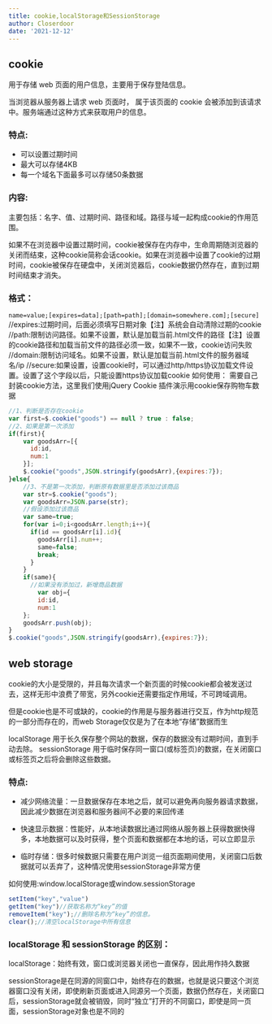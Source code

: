 ```yaml
---
title: cookie,localStorage和SessionStorage
author: Closerdoor
date: '2021-12-12'
---
```


## cookie

用于存储 web 页面的用户信息，主要用于保存登陆信息。

当浏览器从服务器上请求 web 页面时， 属于该页面的 cookie 会被添加到该请求中。服务端通过这种方式来获取用户的信息。

### **特点:**

* 可以设置过期时间
* 最大可以存储4KB
* 每一个域名下面最多可以存储50条数据

### **内容:**

主要包括：名字、值、过期时间、路径和域。路径与域一起构成cookie的作用范围。

如果不在浏览器中设置过期时间，cookie被保存在内存中，生命周期随浏览器的关闭而结束，这种cookie简称会话cookie。如果在浏览器中设置了cookie的过期时间，cookie被保存在硬盘中，关闭浏览器后，cookie数据仍然存在，直到过期时间结束才消失。

### **格式：**
`name=value;[expires=data];[path=path];[domain=somewhere.com];[secure]`
//expires:过期时间，后面必须填写日期对象【注】系统会自动清除过期的cookie
//path:限制访问路径。如果不设置，默认是加载当前.html文件的路径【注】设置的cookie路径和加载当前文件的路径必须一致，如果不一致，cookie访问失败
//domain:限制访问域名。如果不设置，默认是加载当前.html文件的服务器域名/ip
//secure:如果设置，设置cookie时，可以通过http/https协议加载文件设置。设置了这个字段以后，只能设置https协议加载cookie
如何使用：
需要自己封装cookie方法，这里我们使用jQuery Cookie 插件演示用cookie保存购物车数据
```js
//1、判断是否存在cookie
var first=$.cookie("goods") == null ? true : false;
//2、如果是第一次添加
if(first){
    var goodsArr=[{
      id:id,
      num:1
    }];
    $.cookie("goods",JSON.stringify(goodsArr),{expires:7});
}else{
    //3、不是第一次添加，判断原有数据里是否添加过该商品
    var str=$.cookie("goods");
    var goodsArr=JSON.parse(str);
    //假设添加过该商品
    var same=true;
    for(var i=0;i<goodsArr.length;i++){
      if(id == goodsArr[i].id){
        goodsArr[i].num++;
        same=false;
        break;
      }
    }
    if(same){
      //如果没有添加过，新增商品数据
        var obj={
        id:id,
        num:1
    };
    goodsArr.push(obj);
}
$.cookie("goods",JSON.stringify(goodsArr),{expires:7});
```

## web storage

cookie的大小是受限的，并且每次请求一个新页面的时候cookie都会被发送过去，这样无形中浪费了带宽，另外cookie还需要指定作用域，不可跨域调用。 

但是cookie也是不可或缺的，cookie的作用是与服务器进行交互，作为http规范的一部分而存在的，而web Storage仅仅是为了在本地“存储”数据而生 

localStorage 用于长久保存整个网站的数据，保存的数据没有过期时间，直到手动去除。
sessionStorage 用于临时保存同一窗口(或标签页)的数据，在关闭窗口或标签页之后将会删除这些数据。
### **特点:**

* 减少网络流量：一旦数据保存在本地之后，就可以避免再向服务器请求数据，因此减少数据在浏览器和服务器间不必要的来回传递

* 快速显示数据：性能好，从本地读数据比通过网络从服务器上获得数据快得多，本地数据可以及时获得，整个页面和数据都在本地的话，可以立即显示

* 临时存储：很多时候数据只需要在用户浏览一组页面期间使用，关闭窗口后数据就可以丢弃了，这种情况使用sessionStorage非常方便

如何使用:window.localStorage或window.sessionStorage

```js
setItem("key","value")
getItem("key")//获取名称为“key”的值
removeItem("key");//删除名称为“key”的信息。
clear();​//清空localStorage中所有信息
```
### **localStorage 和 sessionStorage 的区别：**
localStorage：始终有效，窗口或浏览器关闭也一直保存，因此用作持久数据

sessionStorage是在同源的同窗口中，始终存在的数据，也就是说只要这个浏览器窗口没有关闭，即使刷新页面或进入同源另一个页面，数据仍然存在，关闭窗口后，sessionStorage就会被销毁，同时“独立”打开的不同窗口，即使是同一页面，sessionStorage对象也是不同的